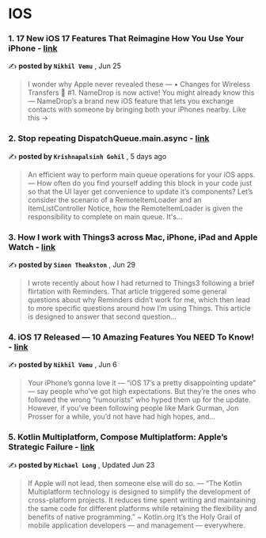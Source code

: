 
<h1>IOS</h1>
<h3>1. 17 New iOS 17 Features That Reimagine How You Use Your iPhone - <a href=https://medium.com/macoclock/ios-17-is-a-mind-blowing-update-17-amazing-changes-569f481321a4?source=tag_page---------0-85--------------------3fe04070_2660_4330_97de_4f68b73c4bfb-------17 target="_blank" rel="noopener noreferrer">link</a></h3>

✍️ **posted by `Nikhil Vemu`** , <date>Jun 25</date>

<blockquote>I wonder why Apple never revealed these —  • Changes for Wireless Transfers 🛜 #1. NameDrop is now active! You might already know this — NameDrop’s a brand new iOS feature that lets you exchange contacts with someone by bringing both your iPhones nearby. Like this →</blockquote>

<h3>2. Stop repeating DispatchQueue.main.async - <a href=https://medium.com/@krishnapalsinhgohil/remove-dispatchqueue-main-async-from-everywhere-and-simplify-1fc1c58e8fdf?source=tag_page---------1-85--------------------3fe04070_2660_4330_97de_4f68b73c4bfb-------17 target="_blank" rel="noopener noreferrer">link</a></h3>

✍️ **posted by `Krishnapalsinh Gohil`** , <date>5 days ago</date>

<blockquote>An efficient way to perform main queue operations for your iOS apps. —  How often do you find yourself adding this block in your code just so that the UI layer get convenience to update it’s components? Let’s consider the scenario of a RemoteItemLoader and an ItemListController Notice, how the RemoteItemLoader is given the responsibility to complete on main queue. It's…</blockquote>

<h3>3. How I work with Things3 across Mac, iPhone, iPad and Apple Watch - <a href=https://medium.com/macoclock/how-i-work-with-things3-across-mac-iphone-and-apple-watch-a94708900a59?source=tag_page---------2-85--------------------3fe04070_2660_4330_97de_4f68b73c4bfb-------17 target="_blank" rel="noopener noreferrer">link</a></h3>

✍️ **posted by `Simon Theakston`** , <date>Jun 29</date>

<blockquote>I wrote recently about how I had returned to Things3 following a brief flirtation with Reminders. That article triggered some general questions about why Reminders didn’t work for me, which then lead to more specific questions around how I’m using Things. This article is designed to answer that second question…</blockquote>

<h3>4. iOS 17 Released — 10 Amazing Features You NEED To Know! - <a href=https://medium.com/macoclock/ios-17-released-10-amazing-features-you-need-to-know-584a3219fc53?source=tag_page---------3-85--------------------3fe04070_2660_4330_97de_4f68b73c4bfb-------17 target="_blank" rel="noopener noreferrer">link</a></h3>

✍️ **posted by `Nikhil Vemu`** , <date>Jun 6</date>

<blockquote>Your iPhone’s gonna love it —  “iOS 17’s a pretty disappointing update” — say people who’ve got high expectations. But they’re the ones who followed the wrong “rumourists” who hyped them up for the update. However, if you’ve been following people like Mark Gurman, Jon Prosser for a while, you’d not have had high hopes, and…</blockquote>

<h3>5. Kotlin Multiplatform, Compose Multiplatform: Apple’s Strategic Failure - <a href=https://medium.com/better-programming/kmp-cm-apples-strategic-failure-cb758c24f824?source=tag_page---------4-85--------------------3fe04070_2660_4330_97de_4f68b73c4bfb-------17 target="_blank" rel="noopener noreferrer">link</a></h3>

✍️ **posted by `Michael Long`** , <date>Updated Jun 23</date>

<blockquote>If Apple will not lead, then someone else will do so. —  “The Kotlin Multiplatform technology is designed to simplify the development of cross-platform projects. It reduces time spent writing and maintaining the same code for different platforms while retaining the flexibility and benefits of native programming.” ~ Kotlin.org It’s the Holy Grail of mobile application developers — and management — everywhere.</blockquote>

